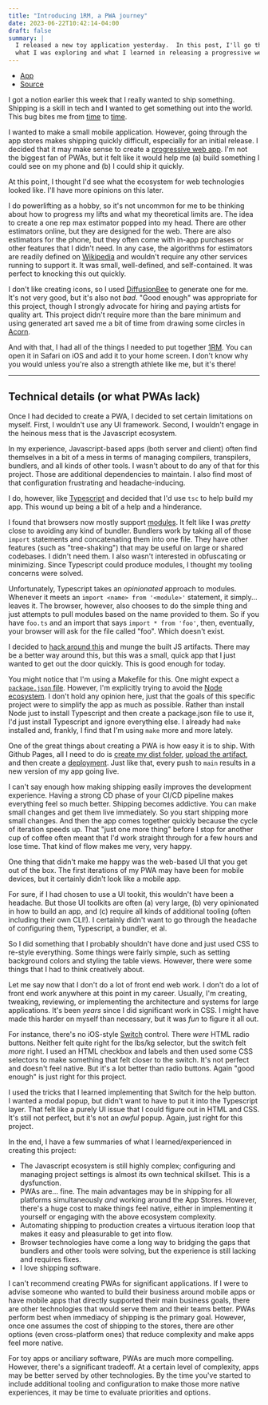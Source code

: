 ```yaml
---
title: "Introducing 1RM, a PWA journey"
date: 2023-06-22T10:42:14-04:00
draft: false
summary: |
  I released a new toy application yesterday.  In this post, I'll go through
  what I was exploring and what I learned in releasing a progressive web app.
---
```


* [App](https://grayson.github.io/1rm/)
* [Source](https://github.com/Grayson/1rm)

I got a notion earlier this week that I really wanted to ship something.
Shipping is a skill in tech and I wanted to get something out into the world.
This bug bites me from
[time](https://github.com/Grayson/code-clone-tool/releases/tag/1.0.0) to
[time](https://grayson.github.io/peasant-binary/).

I wanted to make a small mobile application.  However, going through the app
stores makes shipping quickly difficult, especially for an initial release.  I
decided that it may make sense to create a [progressive web
app](https://developer.mozilla.org/en-US/docs/Web/Progressive_web_apps).  I'm
not the biggest fan of PWAs, but it felt like it would help me (a) build
something I could see on my phone and (b) I could ship it quickly.

At this point, I thought I'd see what the ecosystem for web technologies looked
like.  I'll have more opinions on this later.

I do powerlifting as a hobby, so it's not uncommon for me to be thinking about
how to progress my lifts and what my theoretical limits are.  The idea to create
a one rep max estimator popped into my head.  There are other estimators online,
but they are designed for the web.  There are also estimators for the phone, but
they often come with in-app purchases or other features that I didn't need.  In
any case, the algorithms for estimators are readily defined on
[Wikipedia](https://en.wikipedia.org/wiki/One-repetition_maximum) and wouldn't
require any other services running to support it.  It was small, well-defined,
and self-contained.  It was perfect to knocking this out quickly.

I don't like creating icons, so I used [DiffusionBee](https://diffusionbee.com)
to generate one for me.  It's not very good, but it's also not *bad*.  "Good
enough" was appropriate for this project, though I strongly advocate for hiring
and paying artists for quality art.  This project didn't require more than the
bare minimum and using generated art saved me a bit of time from drawing some
circles in [Acorn](https://flyingmeat.com/acorn/).

And with that, I had all of the things I needed to put together
[1RM](https://grayson.github.io/1rm/).  You can open it in Safari on iOS and
add it to your home screen.  I don't know why you would unless you're also a
strength athlete like me, but it's there!

***

## Technical details (or what PWAs lack)

Once I had decided to create a PWA, I decided to set certain limitations on
myself.  First, I wouldn't use any UI framework.  Second, I wouldn't engage in
the heinous mess that is the Javascript ecosystem.

In my experience, Javascript-based apps (both server and client) often find
themselves in a bit of a mess in terms of managing compilers, transpilers,
bundlers, and all kinds of other tools.  I wasn't about to do any of that for
this project.  Those are additional dependencies to maintain.  I also find most
of that configuration frustrating and headache-inducing.

I do, however, like [Typescript](https://www.typescriptlang.org) and decided
that I'd use `tsc` to help build my app.  This wound up being a bit of a help
and a hinderance.

I found that browsers now mostly support
[modules](https://developer.mozilla.org/en-US/docs/Web/JavaScript/Guide/Modules).
It felt like I was *pretty* close to avoiding any kind of bundler.  Bundlers
work by taking all of those `import` statements and concatenating them into one
file.  They have other features (such as "tree-shaking") that may be useful on
large or shared codebases.  I didn't need them.  I also wasn't interested in
obfuscating or minimizing.  Since Typescript could produce modules, I thought my
tooling concerns were solved.

Unfortunately, Typescript takes an *opinionated* approach to modules.  Whenever
it meets an `import <name> from '<module>'` statement, it simply... leaves it.
The browser, however, also chooses to do the simple thing and just attempts to
pull modules based on the name provided to them.  So if you have `foo.ts` and an
import that says `import * from 'foo'`, then, eventually, your browser will ask
for the file called "foo".  Which doesn't exist.

I decided to [hack around
this](https://github.com/Grayson/1rm/blob/eea87474e626c124d6c09eb18ab50f2677521dd4/Makefile#L5-L6)
and munge the built JS artifacts.  There may be a better way around this, but
this was a small, quick app that I just wanted to get out the door quickly.
This is good enough for today.

You might notice that I'm using a Makefile for this.  One might expect a
[`package.json`
file](https://docs.npmjs.com/cli/v9/configuring-npm/package-json).  However, I'm
explicitly trying to avoid the [Node ecosystem](https://nodejs.org/en).  I don't
hold any opinion here, just that the goals of this specific project were to
simplify the app as much as possible.  Rather than install Node just to install
Typescript and then create a package.json file to use it, I'd just install
Typescript and ignore everything else.  I already had `make` installed and,
frankly, I find that I'm using `make` more and more lately.

One of the great things about creating a PWA is how easy it is to ship.  With
Github Pages, all I need to do is [create my dist folder][1], [upload the
artifact][2], and then create a [deployment][3].  Just like that, every push to
`main` results in a new version of my app going live.

[1]:
    https://github.com/Grayson/1rm/blob/eea87474e626c124d6c09eb18ab50f2677521dd4/.github/workflows/deploy.yml#L14-L15
[2]:
    https://github.com/Grayson/1rm/blob/eea87474e626c124d6c09eb18ab50f2677521dd4/.github/workflows/deploy.yml#L16-L17C25
[3]:
    https://github.com/Grayson/1rm/blob/eea87474e626c124d6c09eb18ab50f2677521dd4/.github/workflows/deploy.yml#L29-L32

I can't say enough how making shipping easily improves the development
experience.  Having a strong CD phase of your CI/CD pipeline makes everything
feel so much better.  Shipping becomes addictive.  You can make small changes
and get them live immediately.  So you start shipping more small changes.  And
then the app comes together quickly because the cycle of iteration speeds up.
That "just one more thing" before I stop for another cup of coffee often meant
that I'd work straight through for a few hours and lose time.  That kind of flow
makes me very, very happy.

One thing that didn't make me happy was the web-based UI that you get out of the
box.  The first iterations of my PWA may have been for mobile devices, but it
certainly didn't look like a mobile app.

For sure, if I had chosen to use a UI tookit, this wouldn't have been a
headache.  But those UI toolkits are often (a) very large, (b) very opinionated
in how to build an app, and (c) require all kinds of additional tooling (often
including their own CLI!).  I certainly didn't want to go through the headache
of configuring them, Typescript, a bundler, et al.

So I did something that I probably shouldn't have done and just used CSS to
re-style everything.  Some things were fairly simple, such as setting background
colors and styling the table views.  However, there were some things that I had
to think creatively about.

Let me say now that I don't do a lot of front end web work.  I don't do a lot of
front end work anywhere at this point in my career.  Usually, I'm creating,
tweaking, reviewing, or implementing the architecture and systems for large
applications.  It's been *years* since I did significant work in CSS.  I might
have made this harder on myself than necessary, but it was *fun* to figure it
all out.

For instance, there's no iOS-style
[Switch](https://developer.apple.com/documentation/uikit/uiswitch) control.
There *were* HTML radio buttons.  Neither felt quite right for the lbs/kg
selector, but the switch felt *more* right.  I used an HTML checkbox and labels
and then used some CSS selectors to make something that felt closer to the
switch.  It's not perfect and doesn't feel native.  But it's a lot better than
radio buttons.  Again "good enough" is just right for this project.

I used the tricks that I learned implementing that Switch for the help button.
I wanted a modal popup, but didn't want to have to put it into the Typescript
layer.  That felt like a purely UI issue that I could figure out in HTML and
CSS.  It's still not perfect, but it's not an *awful* popup.  Again, just right
for this project.

In the end, I have a few summaries of what I learned/experienced in creating
this project:

* The Javascript ecosystem is still highly complex; configuring and managing
  project settings is almost its own technical skillset.  This is a dysfunction.
* PWAs are... fine.  The main advantages may be in shipping for all platforms
  simultaneously *and* working around the App Stores.  However, there's a huge
  cost to make things feel native, either in implementing it yourself or
  engaging with the above ecosystem complexity.
* Automating shipping to production creates a virtuous iteration loop that makes
  it easy and pleasurable to get into flow.
* Browser technologies have come a long way to bridging the gaps that bundlers
  and other tools were solving, but the experience is still lacking and requires
  fixes.
* I love shipping software.

I can't recommend creating PWAs for significant applications.  If I were to
advise someone who wanted to build their business around mobile apps or have
mobile apps that directly supported their main business goals, there are other
technologies that would serve them and their teams better.  PWAs perform best
when immediacy of shipping is the primary goal.  However, once one assumes the
cost of shipping to the stores, there are other options (even cross-platform
ones) that reduce complexity and make apps feel more native.

For toy apps or anciliary software, PWAs are much more compelling.  However,
there's a significant tradeoff.  At a certain level of complexity, apps may be
better served by other technologies.  By the time you've started to include
additional tooling and configuration to make those more native experiences, it
may be time to evaluate priorities and options.
